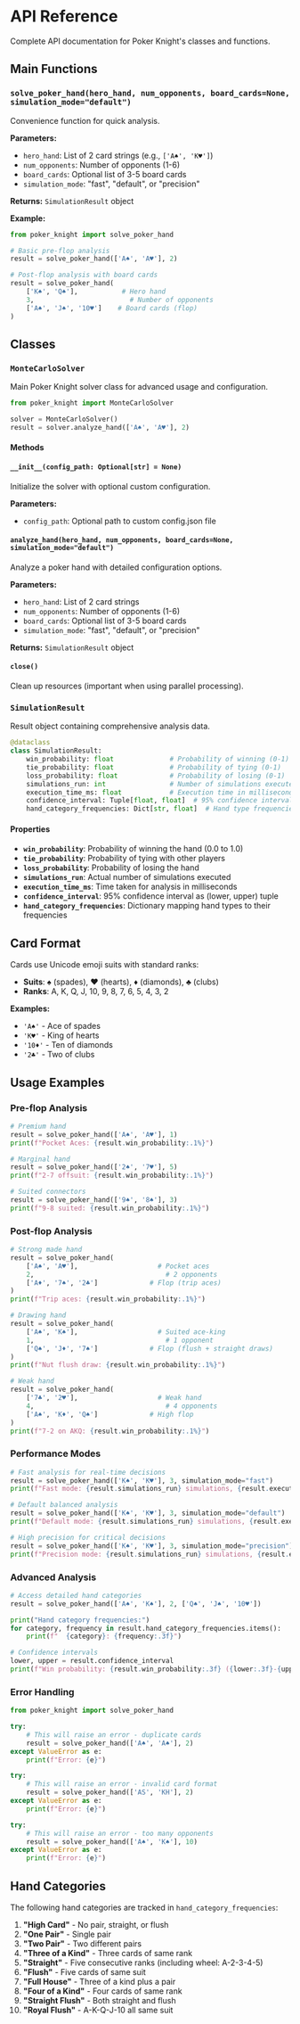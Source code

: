 # API Reference

Complete API documentation for Poker Knight's classes and functions.

## Main Functions

### `solve_poker_hand(hero_hand, num_opponents, board_cards=None, simulation_mode="default")`

Convenience function for quick analysis.

**Parameters:**
- `hero_hand`: List of 2 card strings (e.g., `['A♠️', 'K♥️']`)
- `num_opponents`: Number of opponents (1-6)
- `board_cards`: Optional list of 3-5 board cards
- `simulation_mode`: "fast", "default", or "precision"

**Returns:** `SimulationResult` object

**Example:**
```python
from poker_knight import solve_poker_hand

# Basic pre-flop analysis
result = solve_poker_hand(['A♠️', 'A♥️'], 2)

# Post-flop analysis with board cards
result = solve_poker_hand(
    ['K♠️', 'Q♠️'],           # Hero hand
    3,                        # Number of opponents  
    ['A♠️', 'J♠️', '10♥️']    # Board cards (flop)
)
```

## Classes

### `MonteCarloSolver`

Main Poker Knight solver class for advanced usage and configuration.

```python
from poker_knight import MonteCarloSolver

solver = MonteCarloSolver()
result = solver.analyze_hand(['A♠️', 'A♥️'], 2)
```

#### Methods

#### `__init__(config_path: Optional[str] = None)`

Initialize the solver with optional custom configuration.

**Parameters:**
- `config_path`: Optional path to custom config.json file

#### `analyze_hand(hero_hand, num_opponents, board_cards=None, simulation_mode="default")`

Analyze a poker hand with detailed configuration options.

**Parameters:**
- `hero_hand`: List of 2 card strings
- `num_opponents`: Number of opponents (1-6)
- `board_cards`: Optional list of 3-5 board cards
- `simulation_mode`: "fast", "default", or "precision"

**Returns:** `SimulationResult` object

#### `close()`

Clean up resources (important when using parallel processing).

### `SimulationResult`

Result object containing comprehensive analysis data.

```python
@dataclass
class SimulationResult:
    win_probability: float              # Probability of winning (0-1)
    tie_probability: float              # Probability of tying (0-1)  
    loss_probability: float             # Probability of losing (0-1)
    simulations_run: int                # Number of simulations executed
    execution_time_ms: float            # Execution time in milliseconds
    confidence_interval: Tuple[float, float]  # 95% confidence interval
    hand_category_frequencies: Dict[str, float]  # Hand type frequencies
```

#### Properties

- **`win_probability`**: Probability of winning the hand (0.0 to 1.0)
- **`tie_probability`**: Probability of tying with other players
- **`loss_probability`**: Probability of losing the hand
- **`simulations_run`**: Actual number of simulations executed
- **`execution_time_ms`**: Time taken for analysis in milliseconds
- **`confidence_interval`**: 95% confidence interval as (lower, upper) tuple
- **`hand_category_frequencies`**: Dictionary mapping hand types to their frequencies

## Card Format

Cards use Unicode emoji suits with standard ranks:

- **Suits**: ♠️ (spades), ♥️ (hearts), ♦️ (diamonds), ♣️ (clubs)
- **Ranks**: A, K, Q, J, 10, 9, 8, 7, 6, 5, 4, 3, 2

**Examples:**
- `'A♠️'` - Ace of spades
- `'K♥️'` - King of hearts  
- `'10♦️'` - Ten of diamonds
- `'2♣️'` - Two of clubs

## Usage Examples

### Pre-flop Analysis

```python
# Premium hand
result = solve_poker_hand(['A♠️', 'A♥️'], 1)
print(f"Pocket Aces: {result.win_probability:.1%}")

# Marginal hand
result = solve_poker_hand(['2♠️', '7♥️'], 5)
print(f"2-7 offsuit: {result.win_probability:.1%}")

# Suited connectors
result = solve_poker_hand(['9♠️', '8♠️'], 3)
print(f"9-8 suited: {result.win_probability:.1%}")
```

### Post-flop Analysis

```python
# Strong made hand
result = solve_poker_hand(
    ['A♠️', 'A♥️'],                    # Pocket aces
    2,                                 # 2 opponents
    ['A♦️', '7♠️', '2♣️']             # Flop (trip aces)
)
print(f"Trip aces: {result.win_probability:.1%}")

# Drawing hand
result = solve_poker_hand(
    ['A♠️', 'K♠️'],                    # Suited ace-king
    1,                                 # 1 opponent
    ['Q♠️', 'J♦️', '7♠️']             # Flop (flush + straight draws)
)
print(f"Nut flush draw: {result.win_probability:.1%}")

# Weak hand
result = solve_poker_hand(
    ['7♣️', '2♥️'],                    # Weak hand
    4,                                 # 4 opponents
    ['A♠️', 'K♦️', 'Q♠️']             # High flop
)
print(f"7-2 on AKQ: {result.win_probability:.1%}")
```

### Performance Modes

```python
# Fast analysis for real-time decisions
result = solve_poker_hand(['K♠️', 'K♥️'], 3, simulation_mode="fast")
print(f"Fast mode: {result.simulations_run} simulations, {result.execution_time_ms:.1f}ms")

# Default balanced analysis
result = solve_poker_hand(['K♠️', 'K♥️'], 3, simulation_mode="default")
print(f"Default mode: {result.simulations_run} simulations, {result.execution_time_ms:.1f}ms")

# High precision for critical decisions
result = solve_poker_hand(['K♠️', 'K♥️'], 3, simulation_mode="precision")
print(f"Precision mode: {result.simulations_run} simulations, {result.execution_time_ms:.1f}ms")
```

### Advanced Analysis

```python
# Access detailed hand categories
result = solve_poker_hand(['A♠️', 'K♠️'], 2, ['Q♠️', 'J♠️', '10♥️'])

print("Hand category frequencies:")
for category, frequency in result.hand_category_frequencies.items():
    print(f"  {category}: {frequency:.3f}")

# Confidence intervals
lower, upper = result.confidence_interval
print(f"Win probability: {result.win_probability:.3f} ({lower:.3f}-{upper:.3f})")
```

### Error Handling

```python
from poker_knight import solve_poker_hand

try:
    # This will raise an error - duplicate cards
    result = solve_poker_hand(['A♠️', 'A♠️'], 2)
except ValueError as e:
    print(f"Error: {e}")

try:
    # This will raise an error - invalid card format
    result = solve_poker_hand(['AS', 'KH'], 2)
except ValueError as e:
    print(f"Error: {e}")

try:
    # This will raise an error - too many opponents
    result = solve_poker_hand(['A♠️', 'K♠️'], 10)
except ValueError as e:
    print(f"Error: {e}")
```

## Hand Categories

The following hand categories are tracked in `hand_category_frequencies`:

1. **"High Card"** - No pair, straight, or flush
2. **"One Pair"** - Single pair
3. **"Two Pair"** - Two different pairs
4. **"Three of a Kind"** - Three cards of same rank
5. **"Straight"** - Five consecutive ranks (including wheel: A-2-3-4-5)
6. **"Flush"** - Five cards of same suit
7. **"Full House"** - Three of a kind plus a pair
8. **"Four of a Kind"** - Four cards of same rank
9. **"Straight Flush"** - Both straight and flush
10. **"Royal Flush"** - A-K-Q-J-10 all same suit 
